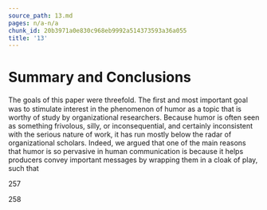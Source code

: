 ```yaml
---
source_path: 13.md
pages: n/a-n/a
chunk_id: 20b3971a0e830c968eb9992a514373593a36a055
title: '13'
---
```

# Summary and Conclusions

The goals of this paper were threefold. The ﬁrst and most important goal was to stimulate interest in the phenomenon of humor as a topic that is worthy of study by organizational researchers. Because humor is often seen as something frivolous, silly, or inconsequential, and certainly inconsistent with the serious nature of work, it has run mostly below the radar of organizational scholars. Indeed, we argued that one of the main reasons that humor is so pervasive in human communication is because it helps producers convey important messages by wrapping them in a cloak of play, such that

257

258
